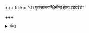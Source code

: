 +++
title = "01 पुरस्तात्सामिधेनीनां होता हृदयदेश"

+++

<details><summary>थिते</summary>

पुरस्तात्सामिधेनीनां होता हृदयदेश ऊर्ध्वं प्रादेशं धारयमाणो जपति मयि गृह्णाम्यग्रे अग्निं यो नो अग्निः पितर इति १
</details>
